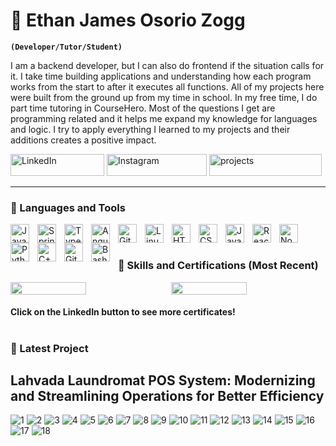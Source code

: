 # 🦈 Ethan James Osorio Zogg

**`(Developer/Tutor/Student)`**

I am a backend developer, but I can also do frontend if the situation calls for it. I take time building applications and understanding how each program works from the start to after it executes all functions. All of my projects here were built from the ground up from my time in school. In my free time, I do part time tutoring in CourseHero. Most of the questions I get are programming related and it helps me expand my knowledge for languages and logic. I try to apply everything I learned to my projects and their additions creates a positive impact.



   <p align="left">
      <a href="https://www.linkedin.com/in/ethan-james-zogg-936325203/">
         <img alt="LinkedIn" title="Connect with me in LinkedIn" src="https://custom-icon-badges.demolab.com/badge/Linkedin-blue?style=plastic&logo=icons8-linkedin11111" style="width: 150px; height: 35px;"/></a> 
      <a href="https://www.instagram.com/zgg.ej?igsh=c2UwcXpmZWx1NHFw&utm_source=qr">
         <img alt="Instagram" title="Follow me on Instagram" src="https://custom-icon-badges.demolab.com/badge/Instagram-pink?style=plastic&logo=icons8-instagram (1)" style="width: 160px; height: 35px;"/></a> 
      <a href="https://github.com/weebeejeebees?tab=repositories">
         <img alt="projects" title="see my repositories" src="https://custom-icon-badges.demolab.com/badge/Contributions-yellow?style=plastic&logo=icons8-folder" style="width: 180px; height: 35px;"/></a>


---


### 🧰 Languages and Tools

<img align="left" alt="Java" width="30px" style="padding-right:10px;" src="https://cdn.jsdelivr.net/gh/devicons/devicon/icons/java/java-original.svg"/>
<img align="left" alt="Spring" width="30px" style="padding-right:10px;" src="https://cdn.jsdelivr.net/gh/devicons/devicon@latest/icons/amazonwebservices/amazonwebservices-original-wordmark.svg" />
<img align="left" alt="TypeScript" width="30px" style="padding-right:10px;" src="https://cdn.jsdelivr.net/gh/devicons/devicon@latest/icons/androidstudio/androidstudio-original.svg" />
<img align="left" alt="Angular" width="30px" style="padding-right:10px;" src="https://cdn.jsdelivr.net/gh/devicons/devicon@latest/icons/microsoftsqlserver/microsoftsqlserver-original.svg" />
<img align="left" alt="Git" width="30px" style="padding-right:10px;" src="https://cdn.jsdelivr.net/gh/devicons/devicon/icons/git/git-original.svg" />
<img align="left" alt="Linux" width="30px" style="padding-right:10px;" src="https://cdn.jsdelivr.net/gh/devicons/devicon@latest/icons/csharp/csharp-original.svg" />
<img align="left" alt="HTML" width="30px" style="padding-right:10px;" src="https://cdn.jsdelivr.net/gh/devicons/devicon/icons/html5/html5-plain.svg" />
<img align="left" alt="CSS" width="30px" style="padding-right:10px;" src="https://cdn.jsdelivr.net/gh/devicons/devicon/icons/css3/css3-plain.svg" />
<img align="left" alt="JavaScript" width="30px" style="padding-right:10px;" src="https://cdn.jsdelivr.net/gh/devicons/devicon/icons/javascript/javascript-plain.svg" />
<img align="left" alt="React" width="30px" style="padding-right:10px;" src="https://cdn.jsdelivr.net/gh/devicons/devicon@latest/icons/wordpress/wordpress-plain.svg" />
<img align="left" alt="NodeJS" width="30px" style="padding-right:10px;" src="https://cdn.jsdelivr.net/gh/devicons/devicon/icons/nodejs/nodejs-original.svg" />
<img align="left" alt="Python" width="30px" style="padding-right:10px;" src="https://cdn.jsdelivr.net/gh/devicons/devicon/icons/python/python-plain.svg" />
<img align="left" alt="C++" width="30px" style="padding-right:10px;" src="https://cdn.jsdelivr.net/gh/devicons/devicon/icons/cplusplus/cplusplus-line.svg" />
<img align="left" alt="GitHub" width="30px" style="padding-right:10px;" src="https://cdn.jsdelivr.net/gh/devicons/devicon/icons/github/github-original.svg" />
<img align="left" alt="Bash" width="30px" style="padding-right:10px;" src="https://cdn.jsdelivr.net/gh/devicons/devicon/icons/bash/bash-original.svg" />
<br />

#

### 🏅 Skills and Certifications (Most Recent)

<div style="display: flex; justify-content: space-between;">
    <img src="https://github.com/user-attachments/assets/ea2c2715-c1a3-440d-99be-6fd69c3bb6ef" style="width: 49%; height: auto;">
    <img src="https://github.com/user-attachments/assets/14340a2f-a213-48dc-a832-6400b77adfad" style="width: 49%; height: auto;">
</div>

#### Click on the LinkedIn button to see more certificates!
#


### 🚧 Latest Project

## Lahvada Laundromat POS System: Modernizing and Streamlining Operations for Better Efficiency

![1](https://github.com/user-attachments/assets/f80ebff7-7c68-4915-9397-165b084901ee)
![2](https://github.com/user-attachments/assets/ae5f8c2f-9999-4ec5-83d5-0c24c7c81608)
![3](https://github.com/user-attachments/assets/e9e81e21-e6d6-4ff5-93e6-073fe8075c1c)
![4](https://github.com/user-attachments/assets/d2dd8a0c-0549-4fa8-a08f-97e2aac4e4c3)
![5](https://github.com/user-attachments/assets/cd7f2ade-ab55-4c8c-a1af-272d1fd346a6)
![6](https://github.com/user-attachments/assets/e93670d3-c8d4-4bf9-9873-4bed893f3947)
![7](https://github.com/user-attachments/assets/9be88749-9ac6-41dd-8c65-15159b9e556b)
![8](https://github.com/user-attachments/assets/5069c68e-0dac-437e-b728-005861d85756)
![9](https://github.com/user-attachments/assets/d0cb30bb-32a0-40f7-a284-f35eda26c725)
![10](https://github.com/user-attachments/assets/ea62bd23-b2d9-4898-91fe-8e4983166dc5)
![11](https://github.com/user-attachments/assets/062d3c80-a534-40c3-9947-b198c5e2a99d)
![12](https://github.com/user-attachments/assets/dcd1a592-1e7c-4794-88d1-0a90b7665962)
![13](https://github.com/user-attachments/assets/0bca0a56-c0f2-4098-8a04-02f229d2f7a6)
![14](https://github.com/user-attachments/assets/0c35e73a-203e-4c7b-9897-492ecff6b1f8)
![15](https://github.com/user-attachments/assets/057b826a-36a5-41c0-8687-bb89144e1bb5)
![16](https://github.com/user-attachments/assets/4e9597c6-16e2-4f4a-92d0-f4e5e43c1d4d)
![17](https://github.com/user-attachments/assets/a179d709-2ed6-43ad-ad04-3b568bfb6513)
![18](https://github.com/user-attachments/assets/3a1c5c50-93a5-4759-b985-cf60cd243546)
